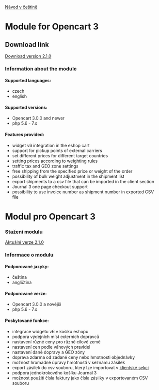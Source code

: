 [Návod v češtině](#modul-pro-opencart-3)

# Module for Opencart 3

## Download link

[Download version 2.1.0](https://github.com/Zasilkovna/opencart3/releases/download/v2.1.0/opencart3-modul-2.1.0.ocmod.zip)

### Information about the module

#### Supported languages:
- czech
- english

#### Supported versions:
- Opencart 3.0.0 and newer
- php 5.6 - 7.x
 
#### Features provided:
- widget v6 integration in the eshop cart
- support for pickup points of external carriers 
- set different prices for different target countries
- setting prices according to weighting rules
- traffic tax and GEO zone settings
- free shipping from the specified price or weight of the order
- possibility of bulk weight adjustment in the shipment list
- export shipments to a csv file that can be imported in the client section
- Journal 3 one page checkout support
- possibility to use invoice number as shipment number in exported CSV file

# Modul pro Opencart 3

### Stažení modulu

[Aktuální verze 2.1.0](https://github.com/Zasilkovna/opencart3/releases/download/v2.1.0/opencart3-modul-2.1.0.ocmod.zip)

### Informace o modulu

#### Podporované jazyky:

- čeština
- angličtina

#### Podporované verze:

- Opencart 3.0.0 a novější
- php 5.6 - 7.x

#### Poskytované funkce:

- integrace widgetu v6 v košíku eshopu
- podpora výdejních míst externích dopravců
- nastavení různé ceny pro různé cílové země
- nastavení cen podle váhových pravidel
- nastavení daně dopravy a GEO zóny
- doprava zdarma od zadané ceny nebo hmotnosti objednávky
- možnost hromadné úpravy hmotnosti v seznamu zásilek
- export zásilek do csv souboru, který lze importovat v [klientské sekci](https://client.packeta.com/)
- podpora jednokrokového košíku Journal 3
- možnost použití čísla faktury jako čísla zásilky v exportovaném CSV souboru
